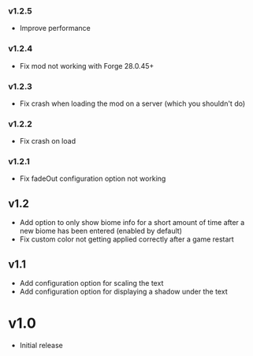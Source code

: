 ### v1.2.5
- Improve performance

### v1.2.4
- Fix mod not working with Forge 28.0.45+

### v1.2.3
- Fix crash when loading the mod on a server (which you shouldn't do)

### v1.2.2
- Fix crash on load

### v1.2.1
- Fix fadeOut configuration option not working

## v1.2
- Add option to only show biome info for a short amount of time after a new biome has been entered (enabled by default)
- Fix custom color not getting applied correctly after a game restart

## v1.1
- Add configuration option for scaling the text
- Add configuration option for displaying a shadow under the text

# v1.0
- Initial release